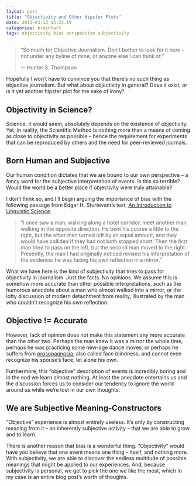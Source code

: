 ```yaml
---
layout: post
title: "Objectivity and Other Hipster Plots"
date: 2013-03-12 15:23:19
categories: brainfart
tags: objectivity bias perspective subjectivity
---
```


> “So much for Objective Journalism. Don’t bother to look for it here – not under any byline of mine; or
> anyone else I can think of.”
> 
> -- Hunter S. Thompson

Hopefully I won’t have to convince you that there’s no such thing as objective journalism. But what about objectivity in general? Does it exist, or is it yet another hipster plot for the sake of irony?

## Objectivity in Science?

Science, it would seem, absolutely depends on the existence of objectivity. Yet, in reality, the Scientific Method is nothing more than a means of coming as close to objectivity as possible – hence the requirement for experiments that can be reproduced by others and the need for peer-reviewed journals.

## Born Human and Subjective

Our human condition dictates that we are bound to our own perspective – a fancy word for the subjective interpretation of events. Is this so terrible? Would the world be a better place if objectivity were truly attainable?

I don’t think so, and I’ll begin arguing the importance of bias with the following passage from Edgar H. Sturtevant’s text, [An Introduction to Linguistic Science][1].

> “I once saw a man, walking along a hotel corridor, meet another man walking in the opposite direction.
> He bent his course a little to the right, but the other man turned left by an equal amount, and they
> would have collided if they had not both stopped short. Then the first man tried to pass on the left,
> but the second man moved to the right. Presently, the man I had originally noticed revised his
> interpretation of the evidence: he was facing his own reflection in a mirror.”

What we have here is the kind of subjectivity that tries to pass for objectivity in journalism. Just the facts. No opinions. We assume this is somehow more accurate than other possible interpretations, such as the humorous anecdote about a man who almost walked into a mirror, or the lofty discussion of modern detachment from reality, illustrated by the man who couldn’t recognize his own reflection.

## Objective != Accurate

However, lack of opinion does not make this statement any more accurate than the other two. Perhaps the man knew it was a mirror the whole time, perhaps he was practicing some new-age dance moves, or perhaps he suffers from [prosopagnosia][2], also called face blindness, and cannot even recognize his spouse’s face, let alone his own.

Furthermore, this “objective” description of events is incredibly boring and in the end we learn almost nothing. At least the anecdote entertains us and the discussion forces us to consider our tendency to ignore the world around us while we’re lost in our own thoughts.

## We are Subjective Meaning-Constructors

“Objective” experience is almost entirely useless. It’s only by constructing meaning from it – an inherently subjective activity – that we are able to grow and to learn.

There is another reason that bias is a wonderful thing. “Objectivity” would have you believe that one event means one thing – itself, and nothing more. With subjectivity, we are able to discover the endless multitude of possible meanings that might be applied to our experiences. And, because subjectivity is personal, we get to pick the one we like the most, which in my case is an entire blog post’s worth of thoughts.

[1]: http://www.amazon.com/An-Introduction-To-Linguistic-Science/dp/1406718076 "An Introduction to Linguistic Science"
[2]: http://en.wikipedia.org/wiki/Prosopagnosia "Prosopagnosia on Wikipedia"


